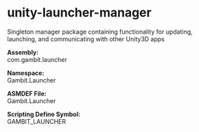 # unity-launcher-manager
Singleton manager package containing functionality for updating, launching, and communicating with other Unity3D apps

**Assembly:**\
com.gambit.launcher

**Namespace:**\
Gambit.Launcher

**ASMDEF File:**\
Gambit.Launcher  

**Scripting Define Symbol:**\
GAMBIT_LAUNCHER  
